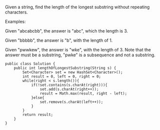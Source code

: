 
Given a string, find the length of the longest substring without repeating characters.

Examples:

Given "abcabcbb", the answer is "abc", which the length is 3.

Given "bbbbb", the answer is "b", with the length of 1.

Given "pwwkew", the answer is "wke", with the length of 3. Note that the answer must be a substring, "pwke" is a subsequence and not a substring.




```
public class Solution {
    public int lengthOfLongestSubstring(String s) {
        Set<Character> set = new HashSet<Character>();
        int result = 0, left = 0, right = 0;
        while(right < s.length()){
            if(!set.contains(s.charAt(right))){
                set.add(s.charAt(right++));
                result = Math.max(result, right - left);
            }else{
                set.remove(s.charAt(left++));
            }
        }
        return result;
    }
}
```
